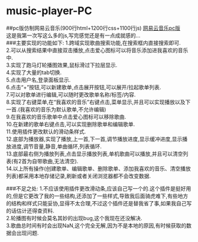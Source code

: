 # music-player-PC
##pc版仿制网易云音乐(900行html+1200行css+1100行js)
<a href="http://onlyfzz.p.imooc.io">网易云音乐pc版</a><br>
这是我第一次写这么多的js,写完感觉还是有一点成就感的...<br>
###主要实现的功能如下:
1.跨域实现歌曲搜索功能,在搜索框内直接搜索即可.<br>
2.可以从搜索结果中直接双击播放,点击爱心图标可以将音乐添加进我喜欢的音乐中.<br>
3.实现了跑马灯轮播图效果,鼠标滑过下拉层显示.<br>
4.实现了大量的tab切换.<br>
5.点击用户名,登录面板显示.<br>
6.点击“+”按钮,可以新建歌单,点击展开按钮,可以展开/拉起歌单列表.<br>
7.可以对歌单进行编辑,可以随时更改歌单名称/标签/内容.<br>
8.实现了右键菜单,在“我喜欢的音乐”右键点击,菜单显示,并且可以实现播放以及下一首.(我喜欢的音乐为默认歌单,不允许编辑)<br>
9.在我喜欢的音乐歌单中点击爱心图标可以移除歌曲.<br>
10.在新建的歌单右键点击,可以实现删除歌单和编辑歌单.<br>
11.使用插件更改默认的滑动条样式.<br>
12.底部为播放器,实现了播放,上一首,下一首,调节播放进度,显示缓冲进度,显示播放进度,调节音量,静音,单曲循环,列表循环.<br>
13.底部最右侧为播放列表,点击显示播放列表,单机歌曲可以播放,并且可以清空列表(有2首为自带歌曲,无法清空).<br>
14.以上所有操作(创建歌单、编辑歌单、删除歌单、添加我喜欢的音乐、清空播放列表)都采用本地存储记录,刷新或者关闭浏览器都不会改变数据.<br>

###不足之处:
1.不应该使用插件更改滑动条,应该自己写一个的.这个插件是挺好用的,但是它更改了我的一些结构,还添加了一些样式,导致我后面骑虎难下,有些地方的结构和样式只能妥协,显得不太合理,不过这个插件还是替我省了事,如果我自己写的话估计还得查资料.<br>
2.轮播图有时候会莫名其妙的出现bug,这个我现在还没解决.<br>
3.歌曲总时间有时会出现NaN,这个完全无解,因为不是本地的原因,有时候获取的数据会出现问题.<br>


